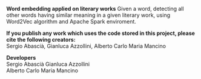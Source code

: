 **Word embedding applied on literary works**
Given a word, detecting all other words having similar meaning in a given literary work, using Word2Vec algorithm and Apache Spark enviroment. 

**If you publish any work which uses the code stored in this project, please cite the following creators:** <br/>
Sergio Abascià, Gianluca Azzollini, Alberto Carlo  Maria Mancino

**Developers** <br/>
Sergio Abascià
Gianluca Azzollini  
Alberto Carlo Maria Mancino
